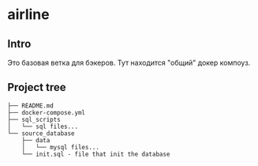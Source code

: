 # airline
## Intro
Это базовая ветка для бэкеров. Тут находится "общий" докер компоуз.
## Project tree
```
├── README.md
├── docker-compose.yml
├── sql_scripts
│   └── sql files...
└── source_database
    ├── data
    │   └── mysql files...
    └── init.sql - file that init the database
```
